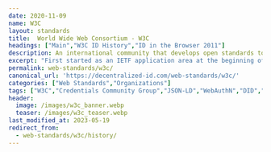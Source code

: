 ```yaml
---
date: 2020-11-09
name: W3C
layout: standards
title:  World Wide Web Consortium - W3C
headings: ["Main","W3C ID History","ID in the Browser 2011"]
description: An international community that develops open standards to ensure the long-term growth of the Web.
excerpt: "First started as an IETF application area at the beginning of 1990, the Web standard stack, given its foreseen volume and applicative nature on top of the Internet protocols, quickly spun off its own forum. The W3C then laid the foundations of the Web with the development of HTML 4 and XML at the end of the last century. It still works closely with IETF today, on the HTTP or URL specifications and in other areas of common interest (e.g. crypto, security, video)."
permalink: web-standards/w3c/
canonical_url: 'https://decentralized-id.com/web-standards/w3c/'
categories: ["Web Standards","Organizations"]
tags: ["W3C","Credentials Community Group","JSON-LD","WebAuthN","DID","Verifiable Credentials","Veres One","BTCR","Linked Data"]
header:
  image: /images/w3c_banner.webp
  teaser: /images/w3c_teaser.webp
last_modified_at: 2023-05-19
redirect_from: 
  - web-standards/w3c/history/
---
```

